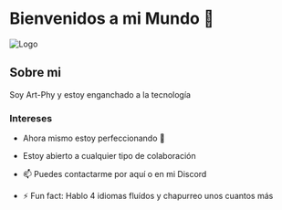 # Bienvenidos a mi Mundo 👋
![Logo](https://github.com/user-attachments/assets/63eb58bf-7470-4dea-be19-0097679d3f3c)

## Sobre mi

Soy Art-Phy y estoy enganchado a la tecnología

### Intereses
 - Ahora mismo estoy perfeccionando :snake:
 - Estoy abierto a cualquier tipo de colaboración

 - 📫 Puedes contactarme por aquí o en mi Discord

 - ⚡ Fun fact: Hablo 4 idiomas fluídos y chapurreo unos cuantos más
